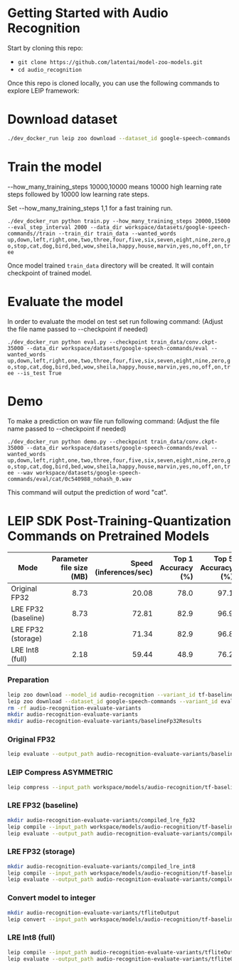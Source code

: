 # Getting Started with Audio Recognition

Start by cloning this repo:
* ```git clone https://github.com/latentai/model-zoo-models.git```
* ```cd audio_recognition```

Once this repo is cloned locally, you can use the following commands to explore LEIP framework:

# Download dataset
```bash
./dev_docker_run leip zoo download --dataset_id google-speech-commands --variant_id v0.02
```
# Train the model

--how_many_training_steps 10000,10000 means 10000 high learning rate steps followed by 10000 low learning rate steps.

Set --how_many_training_steps 1,1 for a fast training run.

`./dev_docker_run python train.py --how_many_training_steps 20000,15000 --eval_step_interval 2000 --data_dir workspace/datasets/google-speech-commands//train --train_dir train_data --wanted_words up,down,left,right,one,two,three,four,five,six,seven,eight,nine,zero,go,stop,cat,dog,bird,bed,wow,sheila,happy,house,marvin,yes,no,off,on,tree`

Once model trained `train_data` directory will be created. It will contain checkpoint of trained model.

# Evaluate the model

In order to evaluate the model on test set run following command:
(Adjust the file name passed to --checkpoint if needed)

`./dev_docker_run python eval.py --checkpoint train_data/conv.ckpt-35000 --data_dir workspace/datasets/google-speech-commands/eval --wanted_words up,down,left,right,one,two,three,four,five,six,seven,eight,nine,zero,go,stop,cat,dog,bird,bed,wow,sheila,happy,house,marvin,yes,no,off,on,tree --is_test True`

# Demo

To make a prediction on wav file run following command:
(Adjust the file name passed to --checkpoint if needed)

`./dev_docker_run python demo.py --checkpoint train_data/conv.ckpt-35000 --data_dir workspace/datasets/google-speech-commands/eval --wanted_words up,down,left,right,one,two,three,four,five,six,seven,eight,nine,zero,go,stop,cat,dog,bird,bed,wow,sheila,happy,house,marvin,yes,no,off,on,tree --wav workspace/datasets/google-speech-commands/eval/cat/0c540988_nohash_0.wav`

This command will output the prediction of word "cat".

# LEIP SDK Post-Training-Quantization Commands on Pretrained Models

|       Mode        |Parameter file size (MB)|Speed (inferences/sec)|Top 1 Accuracy (%)|Top 5 Accuracy (%)|
|-------------------|-----------------------:|---------------------:|-----------------:|-----------------:|
|Original FP32      |                    8.73|                 20.08|              78.0|              97.1|
|LRE FP32 (baseline)|                    8.73|                 72.81|              82.9|              96.9|
|LRE FP32 (storage) |                    2.18|                 71.34|              82.9|              96.8|
|LRE Int8 (full)    |                    2.18|                 59.44|              48.9|              76.2|

### Preparation
```bash
leip zoo download --model_id audio-recognition --variant_id tf-baseline
leip zoo download --dataset_id google-speech-commands --variant_id eval
rm -rf audio-recognition-evaluate-variants
mkdir audio-recognition-evaluate-variants
mkdir audio-recognition-evaluate-variants/baselineFp32Results
```
### Original FP32
```bash
leip evaluate --output_path audio-recognition-evaluate-variants/baselineFp32Results --framework tf --input_path workspace/models/audio-recognition/tf-baseline --test_path workspace/datasets/google-speech-commands/eval/short_index.txt --class_names workspace/datasets/google-speech-commands/eval/class_names.txt
```
### LEIP Compress ASYMMETRIC
```bash
leip compress --input_path workspace/models/audio-recognition/tf-baseline --quantizer ASYMMETRIC --bits 8 --output_path audio-recognition-evaluate-variants/checkpointCompressed/
```
### LRE FP32 (baseline)
```bash
mkdir audio-recognition-evaluate-variants/compiled_lre_fp32
leip compile --input_path workspace/models/audio-recognition/tf-baseline --output_path audio-recognition-evaluate-variants/compiled_lre_fp32/bin --input_types=float32 --data_type=float32
leip evaluate --output_path audio-recognition-evaluate-variants/compiled_lre_fp32/ --framework lre --input_types=float32 --input_path audio-recognition-evaluate-variants/compiled_lre_fp32/bin --test_path workspace/datasets/google-speech-commands/eval/short_index.txt --class_names workspace/datasets/google-speech-commands/eval/class_names.txt
```
### LRE FP32 (storage)
```bash
mkdir audio-recognition-evaluate-variants/compiled_lre_int8
leip compile --input_path workspace/models/audio-recognition/tf-baseline --output_path audio-recognition-evaluate-variants/compiled_lre_int8/bin --input_types=uint8 --data_type=int8
leip evaluate --output_path audio-recognition-evaluate-variants/compiled_lre_int8/ --framework lre --input_types=uint8 --input_path audio-recognition-evaluate-variants/compiled_lre_int8/bin --test_path workspace/datasets/google-speech-commands/eval/short_index.txt --class_names workspace/datasets/google-speech-commands/eval/class_names.txt
```
### Convert model to integer
```bash
mkdir audio-recognition-evaluate-variants/tfliteOutput
leip convert --input_path workspace/models/audio-recognition/tf-baseline --framework tflite --output_path audio-recognition-evaluate-variants/tfliteOutput --data_type int8 --policy TfLite --rep_dataset /shared-workdir/workspace/datasets/google-speech-commands/eval/yes/adebe223_nohash_0.wav
```
### LRE Int8 (full)
```bash
leip compile --input_path audio-recognition-evaluate-variants/tfliteOutput/model_save/inference_model.cast.tflite --output_path audio-recognition-evaluate-variants/tfliteOutput/model_save/binuint8 --input_types=uint8
leip evaluate --output_path audio-recognition-evaluate-variants/tfliteOutput/model_save/binuint8 --framework lre --input_types=uint8 --input_path audio-recognition-evaluate-variants/tfliteOutput/model_save/binuint8 --test_path workspace/datasets/google-speech-commands/eval/short_index.txt --class_names workspace/datasets/google-speech-commands/eval/class_names.txt --preprocessor speechcommand_uint8
```
